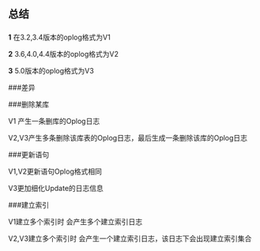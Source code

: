 ## 总结
### 
**1** 在3.2,3.4版本的oplog格式为V1

**2** 3.6,4.0,4.4版本的oplog格式为V2

**3** 5.0版本的oplog格式为V3

###差异 

###删除某库

V1 产生一条删库的Oplog日志

V2,V3产生多条删除该库表的Oplog日志，最后生成一条删除该库的Oplog日志

###更新语句

V1,V2更新语句Oplog格式相同

V3更加细化Update的日志信息

###建立索引

V1建立多个索引时 会产生多个建立索引日志

V2,V3建立多个索引时 会产生一个建立索引日志，该日志下会出现建立索引集合


